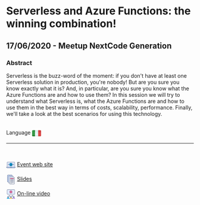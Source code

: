 # Serverless and Azure Functions: the winning combination!
## 17/06/2020 - Meetup NextCode Generation
### Abstract
Serverless is the buzz-word of the moment: if you don't have at least one Serverless solution in production, you're nobody! But are you sure you know exactly what it is? And, in particular, are you sure you know what the Azure Functions are and how to use them?
In this session we will try to understand what Serverless is, what the Azure Functions are and how to use them in the best way in terms of costs, scalability, performance. Finally, we'll take a look at the best scenarios for using this technology.

<br/>
Language <img width="25" src="https://raw.githubusercontent.com/massimobonanni/massimobonanni/master/images/flagitaly.svg" style="vertical-align:middle">

<br/>

---

<br/>
<p>
<img width="25" src="https://raw.githubusercontent.com/massimobonanni/massimobonanni/master/images/eventwebsite.svg" style="vertical-align:middle"> 
<a href="https://nextcodegeneration.it/2020/05/25/serverless-and-azure-functions-the-winning-combination-online-17-giugno-ore-1730/">Event web site</a>
</p>

<p>
<img width="25" src="https://raw.githubusercontent.com/massimobonanni/massimobonanni/master/images/slides.svg" style="vertical-align:middle"> 
<a href="https://raw.githubusercontent.com/massimobonanni/massimobonanni/master/slides/20200617.pdf">Slides</a>
</p>

<p>
<img width="25" src="https://raw.githubusercontent.com/massimobonanni/massimobonanni/master/images/video.svg" style="vertical-align:middle"> 
<a href="https://www.youtube.com/watch?v=pF1EjFf8EtM" target="_blank">On-line video</a>
</p>    